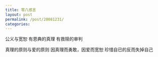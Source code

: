 ```yaml
---
title: 零八感言
layout: post
permalink: /post/20081231/
categories:
---
```


公义与宽恕
有恩典的真理
有救赎的审判

真理的原则与爱的原则
因真理而勇敢，因爱而宽恕
珍惜自已的反而失掉自己
